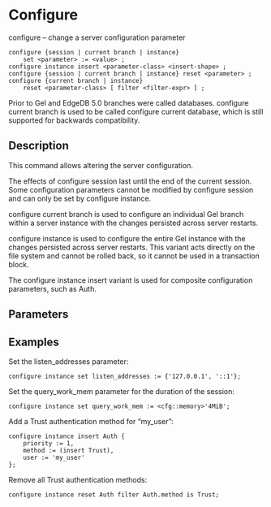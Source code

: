 # Configure

configure – change a server configuration parameter

```edgeql-synopsis
configure {session | current branch | instance}
    set <parameter> := <value> ;
configure instance insert <parameter-class> <insert-shape> ;
configure {session | current branch | instance} reset <parameter> ;
configure {current branch | instance}
    reset <parameter-class> [ filter <filter-expr> ] ;
```

Prior to Gel and EdgeDB 5.0 branches were called databases. configure current branch is used to be called configure current database, which is still supported for backwards compatibility.

## Description

This command allows altering the server configuration.

The effects of configure session last until the end of the current session. Some configuration parameters cannot be modified by configure session and can only be set by configure instance.

configure current branch is used to configure an individual Gel branch within a server instance with the changes persisted across server restarts.

configure instance is used to configure the entire Gel instance with the changes persisted across server restarts.  This variant acts directly on the file system and cannot be rolled back, so it cannot be used in a transaction block.

The configure instance insert variant is used for composite configuration parameters, such as Auth.

## Parameters

## Examples

Set the listen_addresses parameter:

```edgeql
configure instance set listen_addresses := {'127.0.0.1', '::1'};
```

Set the query_work_mem parameter for the duration of the session:

```edgeql
configure instance set query_work_mem := <cfg::memory>'4MiB';
```

Add a Trust authentication method for “my_user”:

```edgeql
configure instance insert Auth {
    priority := 1,
    method := (insert Trust),
    user := 'my_user'
};
```

Remove all Trust authentication methods:

```edgeql
configure instance reset Auth filter Auth.method is Trust;
```

